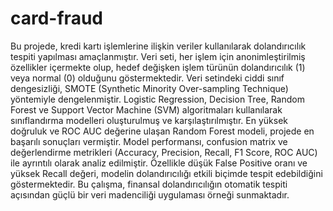 # card-fraud
Bu projede, kredi kartı işlemlerine ilişkin veriler kullanılarak dolandırıcılık tespiti yapılması amaçlanmıştır. Veri seti, her işlem için anonimleştirilmiş özellikler içermekte olup, hedef değişken işlem türünün dolandırıcılık (1) veya normal (0) olduğunu göstermektedir. Veri setindeki ciddi sınıf dengesizliği, SMOTE (Synthetic Minority Over-sampling Technique) yöntemiyle dengelenmiştir. Logistic Regression, Decision Tree, Random Forest ve Support Vector Machine (SVM) algoritmaları kullanılarak sınıflandırma modelleri oluşturulmuş ve karşılaştırılmıştır. En yüksek doğruluk ve ROC AUC değerine ulaşan Random Forest modeli, projede en başarılı sonuçları vermiştir. Model performansı, confusion matrix ve değerlendirme metrikleri (Accuracy, Precision, Recall, F1 Score, ROC AUC) ile ayrıntılı olarak analiz edilmiştir. Özellikle düşük False Positive oranı ve yüksek Recall değeri, modelin dolandırıcılığı etkili biçimde tespit edebildiğini göstermektedir. Bu çalışma, finansal dolandırıcılığın otomatik tespiti açısından güçlü bir veri madenciliği uygulaması örneği sunmaktadır.
